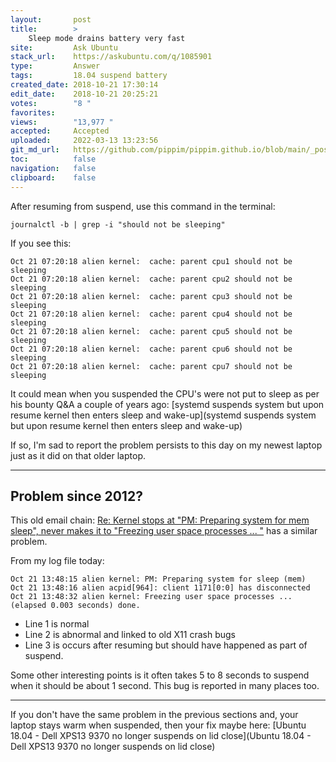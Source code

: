 ```yaml
---
layout:       post
title:        >
    Sleep mode drains battery very fast
site:         Ask Ubuntu
stack_url:    https://askubuntu.com/q/1085901
type:         Answer
tags:         18.04 suspend battery
created_date: 2018-10-21 17:30:14
edit_date:    2018-10-21 20:25:21
votes:        "8 "
favorites:    
views:        "13,977 "
accepted:     Accepted
uploaded:     2022-03-13 13:23:56
git_md_url:   https://github.com/pippim/pippim.github.io/blob/main/_posts/2018/2018-10-21-Sleep-mode-drains-battery-very-fast.md
toc:          false
navigation:   false
clipboard:    false
---
```


After resuming from suspend, use this command in the terminal:

``` 
journalctl -b | grep -i "should not be sleeping"
```

If you see this:

``` 
Oct 21 07:20:18 alien kernel:  cache: parent cpu1 should not be sleeping
Oct 21 07:20:18 alien kernel:  cache: parent cpu2 should not be sleeping
Oct 21 07:20:18 alien kernel:  cache: parent cpu3 should not be sleeping
Oct 21 07:20:18 alien kernel:  cache: parent cpu4 should not be sleeping
Oct 21 07:20:18 alien kernel:  cache: parent cpu5 should not be sleeping
Oct 21 07:20:18 alien kernel:  cache: parent cpu6 should not be sleeping
Oct 21 07:20:18 alien kernel:  cache: parent cpu7 should not be sleeping
```

It could mean when you suspended the CPU's were not put to sleep as per his bounty Q&A a couple of years ago: [systemd suspends system but upon resume kernel then enters sleep and wake-up](systemd suspends system but upon resume kernel then enters sleep and wake-up)

If so, I'm sad to report the problem persists to this day on my newest laptop just as it did on that older laptop.


----------

## Problem since 2012?

This old email chain: [Re: Kernel stops at "PM: Preparing system for mem sleep", never makes it to "Freezing user space processes ... "][1] has a similar problem.

From my log file today:

``` 
Oct 21 13:48:15 alien kernel: PM: Preparing system for sleep (mem)
Oct 21 13:48:16 alien acpid[964]: client 1171[0:0] has disconnected
Oct 21 13:48:32 alien kernel: Freezing user space processes ... (elapsed 0.003 seconds) done.
```

- Line 1 is normal
- Line 2 is abnormal and linked to old X11 crash bugs
- Line 3 is occurs after resuming but should have happened as part of suspend.

Some other interesting points is it often takes 5 to 8 seconds to suspend when it should be about 1 second. This bug is reported in many places too.

----------

If you don't have the same problem in the previous sections and, your laptop stays warm when suspended, then your fix maybe here: [Ubuntu 18.04 - Dell XPS13 9370 no longer suspends on lid close](Ubuntu 18.04 - Dell XPS13 9370 no longer suspends on lid close)


  [1]: https://www.spinics.net/lists/linux-acpi/msg37409.html
